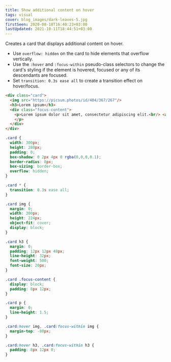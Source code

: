 ```yaml
---
title: Show additional content on hover
tags: visual
cover: blog_images/dark-leaves-5.jpg
firstSeen: 2020-08-18T16:40:23+03:00
lastUpdated: 2021-10-11T18:44:51+03:00
---
```


Creates a card that displays additional content on hover.

- Use `overflow: hidden` on the card to hide elements that overflow vertically.
- Use the `:hover` and `:focus-within` pseudo-class selectors to change the card's styling if the element is hovered, focused or any of its descendants are focused.
- Set `transition: 0.3s ease all` to create a transition effect on hover/focus.


```html
<div class="card">
  <img src="https://picsum.photos/id/404/367/267"/>
  <h3>Lorem ipsum</h3>
  <div class="focus-content">
    <p>Lorem ipsum dolor sit amet, consectetur adipiscing elit.<br/> <a href="#">Link to source</a>
    </p>
  </div>
</div>
```

```css
.card {
  width: 300px;
  height: 280px;
  padding: 0;
  box-shadow: 0 2px 4px 0 rgba(0,0,0,0.1);
  border-radius: 8px;
  box-sizing: border-box;
  overflow: hidden;
}

.card * {
  transition: 0.3s ease all;
}

.card img {
  margin: 0;
  width: 300px;
  height: 224px;
  object-fit: cover;
  display: block;
}

.card h3 {
  margin: 0;
  padding: 12px 12px 48px;
  line-height: 32px;
  font-weight: 500;
  font-size: 20px;
}

.card .focus-content {
  display: block;
  padding: 8px 12px;
}

.card p {
  margin: 0;
  line-height: 1.5;
}

.card:hover img, .card:focus-within img {
  margin-top: -80px;
}

.card:hover h3, .card:focus-within h3 {
  padding: 8px 12px 0;
}
```
